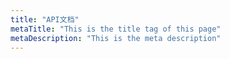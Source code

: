 ```yaml
---
title: "API文档"
metaTitle: "This is the title tag of this page"
metaDescription: "This is the meta description"
---
```

